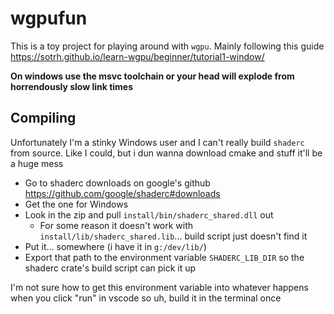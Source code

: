 wgpufun
=======

This is a toy project for playing around with `wgpu`. Mainly following this guide https://sotrh.github.io/learn-wgpu/beginner/tutorial1-window/

**On windows use the msvc toolchain or your head will explode from horrendously slow link times**

## Compiling

Unfortunately I'm a stinky Windows user and I can't really build `shaderc` from source. Like I could, but i dun wanna download cmake and stuff it'll be a huge mess

* Go to shaderc downloads on google's github https://github.com/google/shaderc#downloads
* Get the one for Windows
* Look in the zip and pull `install/bin/shaderc_shared.dll` out
	* For some reason it doesn't work with `install/lib/shaderc_shared.lib`... build script just doesn't find it
* Put it... somewhere (i have it in `g:/dev/lib/`)
* Export that path to the environment variable `SHADERC_LIB_DIR` so the shaderc crate's build script can pick it up

I'm not sure how to get this environment variable into whatever happens when you click "run" in vscode so uh, build it in the terminal once